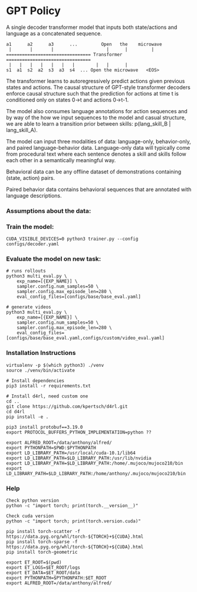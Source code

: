 # GPT Policy

A single decoder transformer model that inputs both state/actions and language as a concatenated sequence. 

```
a1      a2      a3      ...         Open   the    microwave
 |       |       |                    |      |         |
================================ Transformer ================================
 |   |   |   |   |   |   |        |   |      |
s1  a1  s2  a2  s3  a3  s4  ... Open the microwave   <EOS>
```

The transformer learns to autoregressively predict actions given previous states and actions. 
The causal structure of GPT-style transformer decoders enforce causal structure such that the prediction
for actions at time t is conditioned only on states 0->t and actions 0->t-1.

The model also consumes language annotations for action sequences and by way of the how we input
sequences to the model and casual structure, we are able to learn a transition prior between 
skills: p(lang_skill_B | lang_skill_A). 

The model can input three modalities of data: language-only, behavior-only, and paired language-behavior data.
Language-only data will typically come from procedural text where each sentence denotes a skill and 
skills follow each other in a semantically meaningful way. 

Behavioral data can be any offline dataset of demonstrations containing (state, action) pairs. 

Paired behavior data contains behavioral sequences that are annotated with language descriptions. 

### Assumptions about the data:

### Train the model: 
```
CUDA_VISIBLE_DEVICES=0 python3 trainer.py --config configs/decoder.yaml
```

### Evaluate the model on new task:
```
# runs rollouts 
python3 multi_eval.py \
    exp_name=[{EXP_NAME}] \
    sampler.config.num_samples=50 \
    sampler.config.max_episode_len=280 \
    eval_config_files=[configs/base/base_eval.yaml]

# generate videos
python3 multi_eval.py \
    exp_name=[{EXP_NAME}] \
    sampler.config.num_samples=50 \
    sampler.config.max_episode_len=280 \
    eval_config_files=[configs/base/base_eval.yaml,configs/custom/video_eval.yaml]
```

### Installation Instructions 

```
virtualenv -p $(which python3) ./venv
source ./venv/bin/activate

# Install dependencies
pip3 install -r requirements.txt

# Install d4rl, need custom one
cd ..
git clone https://github.com/kpertsch/d4rl.git
cd d4rl
pip install -e .

pip3 install protobuf==3.19.0
export PROTOCOL_BUFFERS_PYTHON_IMPLEMENTATION=python ??

export ALFRED_ROOT=/data/anthony/alfred/
export PYTHONPATH=$PWD:$PYTHONPATH
export LD_LIBRARY_PATH=/usr/local/cuda-10.1/lib64
export LD_LIBRARY_PATH=$LD_LIBRARY_PATH:/usr/lib/nvidia
export LD_LIBRARY_PATH=$LD_LIBRARY_PATH:/home/.mujoco/mujoco210/bin
export LD_LIBRARY_PATH=$LD_LIBRARY_PATH:/home/anthony/.mujoco/mujoco210/bin
```

### Help

```
Check python version
python -c "import torch; print(torch.__version__)"

Check cuda version
python -c "import torch; print(torch.version.cuda)"

pip install torch-scatter -f https://data.pyg.org/whl/torch-${TORCH}+${CUDA}.html
pip install torch-sparse -f https://data.pyg.org/whl/torch-${TORCH}+${CUDA}.html
pip install torch-geometric

export ET_ROOT=$(pwd)
export ET_LOGS=$ET_ROOT/logs
export ET_DATA=$ET_ROOT/data
export PYTHONPATH=$PYTHONPATH:$ET_ROOT
export ALFRED_ROOT=/data/anthony/alfred/
```